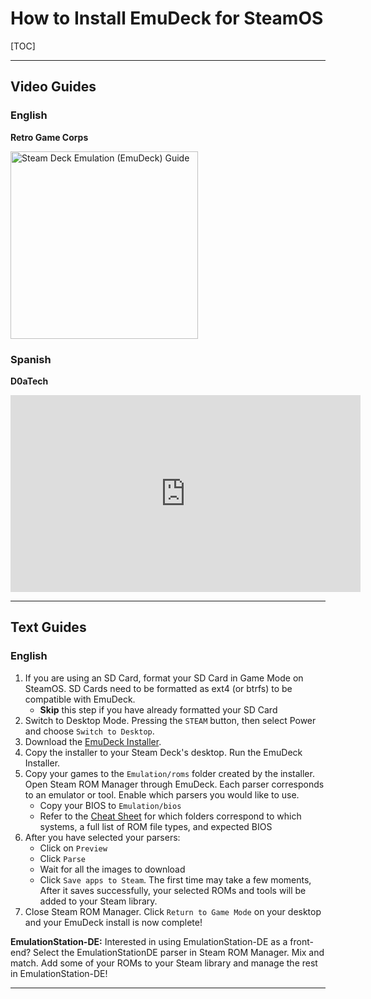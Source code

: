 # How to Install EmuDeck for SteamOS

[TOC]

***

## Video Guides

### English

**Retro Game Corps**

<div align="left">
  <a href="https://www.youtube.com/watch?v=Y5r2WZAImuY"><img src="https://cdn.discordapp.com/attachments/925869888432652289/1101235527576989839/EmuDeck_v21.png" height="300" alt="Steam Deck Emulation (EmuDeck) Guide"></a>
</div>

### Spanish

**D0aTech**

<iframe width="560" height="315" src="https://www.youtube.com/embed/eZhHWwHmUnM" title="YouTube video player" frameborder="0" allow="accelerometer; autoplay; clipboard-write; encrypted-media; gyroscope; picture-in-picture; web-share" allowfullscreen></iframe>

***

## Text Guides

### English

1. If you are using an SD Card, format your SD Card in Game Mode on SteamOS. SD Cards need to be formatted as ext4 (or btrfs) to be compatible with EmuDeck.
   - **Skip** this step if you have already formatted your SD Card
2. Switch to Desktop Mode. Pressing the `STEAM` button, then select Power and choose `Switch to Desktop`.
3. Download the [EmuDeck Installer](https://www.emudeck.com/#download).
4. Copy the installer to your Steam Deck's desktop. Run the EmuDeck Installer.
5. Copy your games to the `Emulation/roms` folder created by the installer. Open Steam ROM Manager through EmuDeck. Each parser corresponds to an emulator or tool. Enable which parsers you would like to use.
   - Copy your BIOS to `Emulation/bios`
   - Refer to the [Cheat Sheet](../../cheat-sheet.md) for which folders correspond to which systems, a full list of ROM file types, and expected BIOS
6. After you have selected your parsers:
   - Click on `Preview`
   - Click `Parse`
   - Wait for all the images to download
   - Click `Save apps to Steam`. The first time may take a few moments, After it saves successfully, your selected ROMs and tools will be added to your Steam library.
7. Close Steam ROM Manager. Click `Return to Game Mode` on your desktop and your EmuDeck install is now complete!

**EmulationStation-DE:** Interested in using EmulationStation-DE as a front-end? Select the EmulationStationDE parser in Steam ROM Manager. Mix and match. Add some of your ROMs to your Steam library and manage the rest in EmulationStation-DE!

***

